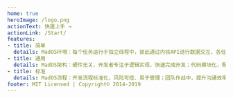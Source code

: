 ```yaml
---
home: true
heroImage: /logo.png
actionText: 快速上手 →
actionLink: /Start/
features:
- title: 简单
  details: MadOS环境：每个任务运行于独立线程中，彼此通过内核API进行数据交互，各任务逻辑独立，便于设计、修改。
- title: 通用
  details: MadOS架构：硬件无关，开发者专注于逻辑实现，快速完成开发；代码模块化，既有模块可轻易复用到其他项目。
- title: 标准
  details: MadOS流程：开发流程标准化，风险可控、易于管理；团队作战中，提升沟通效率、降低过程损耗。
footer: MIT Licensed | Copyright© 2014-2019
---
```

 